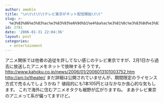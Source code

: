 ```yaml
---
author: ameblo
title: "\n\t\t\t\tテレビ東京がネット配信開始\t\t"
slug: >-
  %e3%83%86%e3%83%ac%e3%83%93%e6%9d%b1%e4%ba%ac%e3%81%8c%e3%83%8d%e3%83%83%e3%83%88%e9%85%8d%e4%bf%a1%e9%96%8b%e5%a7%8b
id: 2781
date: '2006-01-31 22:04:36'
layout: post
categories:
  - entertainment
---
```


アニメ関係では他者の追従を許してない感じのテレビ東京ですが、2月1日から過去に放送したアニメをネットで放映するそうです。 http://www.kahoku.co.jp/news/2006/01/2006013101003752.htm http://ani.tv/theater/ まだ詳細は公開されていませんが、期間限定のライセンス方式で売るんでしょうかね？ 値段的にも1本105円とはなかなか良心的な気もします。 これで海外に住むアニメオタクも裾野が広がりますね。 まあテレビ東京のアニメって系が偏ってますけど。